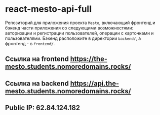 # react-mesto-api-full
Репозиторий для приложения проекта `Mesto`, включающий фронтенд и бэкенд части приложения со следующими возможностями: авторизации и регистрации пользователей, операции с карточками и пользователями. Бэкенд расположите в директории `backend/`, а фронтенд - в `frontend/`. 
  
## Ссылка на frontend https://the-mesto.students.nomoredomains.rocks/

## Ссылка на backend https://api.the-mesto.students.nomoredomains.rocks/

## Public IP: 62.84.124.182
